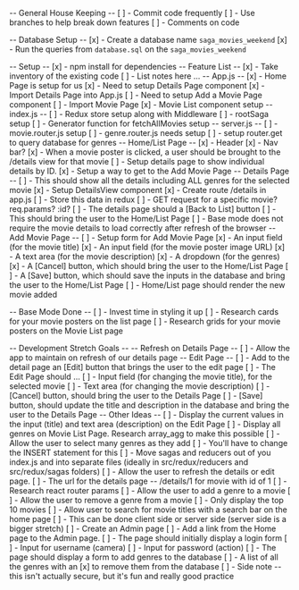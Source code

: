 -- General House Keeping --
    [ ] - Commit code frequently
    [ ] - Use branches to help break down features
    [ ] - Comments on code

-- Database Setup --
    [x] - Create a database name `saga_movies_weekend`
    [x] - Run the queries from `database.sql` on the `saga_movies_weekend`

-- Setup --
    [x] - npm install for dependencies
    -- Feature List --
        [x] - Take inventory of the existing code
        [ ] - List notes here ...
            -- App.js --
                [x] - Home Page is setup for us
                    [x] - Need to setup Details Page component
                        [x] - Import Details Page into App.js
                    [ ] - Need to setup Add a Movie Page component
                        [ ] - Import Movie Page
                [x] - Movie List component setup
            -- index.js --
                [ ] - Redux store setup along with Middleware
                [ ] - rootSaga setup
                    [ ] - Generator function for fetchAllMovies setup
            -- server.js --
                [ ] - movie.router.js setup
                [ ] - genre.router.js needs setup
                    [ ] - setup router.get to query database for genres
    -- Home/List Page --
        [x] - Header
        [x] - Nav bar?
        [x] - When a movie poster is clicked, a user should be brought to the /details view for that movie
            [ ] - Setup details page to show individual details by ID.
        [x] - Setup a way to get to the Add Movie Page
    -- Details Page --
        [ ] - This should show all the details including ALL genres for the selected movie
            [x] - Setup DetailsView component
            [x] - Create route /details in app.js
            [ ] - Store this data in redux
            [ ] - GET request for a specific movie? req.params? :id?
        [ ] - The details page should a [Back to List] button
            [ ] - This should bring the user to the Home/List Page
            [ ] - Base mode does not require the movie details to load correctly after refresh of the browser
    -- Add Movie Page --
        [ ] - Setup form for Add Movie Page
            [x] - An input field (for the movie title)
            [x] - An input field (for the movie poster image URL)
            [x] - A text area (for the movie description)
            [x] - A dropdown (for the genres)
            [x] - A [Cancel] button, which should bring the user to the Home/List Page
            [ ] - A [Save] button, which should save the inputs in the database and bring the user to the Home/List Page
                [ ] - Home/List page should render the new movie added

-- Base Mode Done --
    [ ] - Invest time in styling it up
        [ ] - Research cards for your movie posters on the list page
        [ ] - Research grids for your movie posters on the Movie List page

-- Development Stretch Goals --
    -- Refresh on Details Page --
        [ ] - Allow the app to maintain on refresh of our details page
    -- Edit Page --
        [ ] - Add to the detail page an [Edit] button that brings the user to the edit page
        [ ] - The Edit Page should ...
            [ ] - Input field (for changing the movie title), for the selected movie
            [ ] - Text area (for changing the movie description)
            [ ] - [Cancel] button, should bring the user to the Details Page
            [ ] - [Save] button, should update the title and description in the database and bring the user to the Details Page
    -- Other Ideas --
        [ ] - Display the current values in the input (title) and text area (description) on the Edit Page
        [ ] - Display all genres on Movie List Page. Research array_agg to make this possible
        [ ] - Allow the user to select many genres as they add
            [ ] - You'll have to change the INSERT statement for this
        [ ] - Move sagas and reducers out of you index.js and into separate files (ideally in src/redux/reducers and src/redux/sagas folders)
        [ ] - Allow the user to refresh the details or edit page.
            [ ] - The url for the details page -- /details/1 for movie with id of 1
            [ ] - Research react router params
        [ ] - Allow the user to add a genre to a movie
        [ ] - Allow the user to remove a genre from a movie
        [ ] - Only display the top 10 movies
            [ ] - Allow user to search for movie titles with a search bar on the home page
            [ ] - This can be done client side or server side (server side is a bigger stretch)
        [ ] - Create an Admin page
            [ ] - Add a link from the Home page to the Admin page.
            [ ] - The page should initially display a login form
                [ ] - Input for username (camera)
                [ ] - Input for password (action)
            [ ] - The page should display a form to add genres to the database
                [ ] - A list of all the genres with an [x] to remove them from the database
                [ ] - Side note -- this isn't actually secure, but it's fun and really good practice